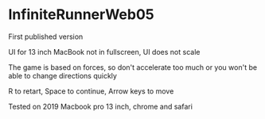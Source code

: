 # InfiniteRunnerWeb05
First published version

UI for 13 inch MacBook not in fullscreen, UI does not scale

The game is based on forces, so don't accelerate too much or you won't be able to change directions quickly

R to retart, Space to continue, Arrow keys to move

Tested on 2019 Macbook pro 13 inch, chrome and safari
